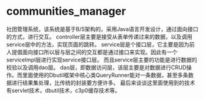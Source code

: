 # communities_manager
社团管理系统，该系统是基于B/S架构的，采用Java语言开发设计，通过面向接口的方式，进行交互。
controller层主要是接受从表单传递过来的数据，以及调用service层中的方法，实现页面的跳转。
service层是个接口层，它主要是因为前人提倡面向接口所以层与层之间的交互都是通过接口来实现。因此有一个serviceImpl层进行实现service接口层。
而且service层主要的功能是进行数据的校验以及调用dao层。
dao层，即数据访问层，该层主要是对数据进行CRUD操作。而里面使用的Dbutil框架中核心类QueryRunner能对一条数据，甚至多条数据进行结果集处理，比传统的封装要方便许多。
最后来谈谈这里面使用到的技术有servlet技术，dbutil技术，c3p0缓存技术等。
